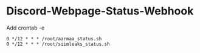 # Discord-Webpage-Status-Webhook

Add crontab -e
```
0 */12 * * * /root/aarmaa_status.sh
0 */12 * * * /root/siimleaks_status.sh
```
